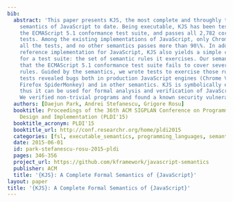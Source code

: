 ```yaml
---
bib:
  abstract: 'This paper presents KJS, the most complete and throughly tested formal
    semantics of JavaScript to date. Being executable, KJS has been tested against
    the ECMAScript 5.1 conformance test suite, and passes all 2,782 core language
    tests. Among the existing implementations of JavaScript, only Chrome V8''s passes
    all the tests, and no other semantics passes more than 90\%. In addition to a
    reference implementation for JavaScript, KJS also yields a simple coverage metric
    for a test suite: the set of semantic rules it exercises. Our semantics revealed
    that the ECMAScript 5.1 conformance test suite fails to cover several semantic
    rules. Guided by the semantics, we wrote tests to exercise those rules. The new
    tests revealed bugs both in production JavaScript engines (Chrome V8, Safari WebKit,
    Firefox SpiderMonkey) and in other semantics. KJS is symbolically executable,
    thus it can be used for formal analysis and verification of JavaScript programs.
    We verified non-trivial programs and found a known security vulnerability.'
  authors: [Daejun Park, Andrei Stefanescu, Grigore Rosu]
  booktitle: Proceedings of the 36th ACM SIGPLAN Conference on Programming Language
    Design and Implementation (PLDI'15)
  booktitle_acronym: PLDI'15
  booktitle_url: http://conf.researchr.org/home/pldi2015
  categories: [fsl, executable_semantics, programming_languages, semantics, k]
  date: 2015-06-01
  id: park-stefanescu-rosu-2015-pldi
  pages: 346-356
  project_url: https://github.com/kframework/javascript-semantics
  publisher: ACM
  title: '{KJS}: A Complete Formal Semantics of {JavaScript}'
layout: paper
title: '{KJS}: A Complete Formal Semantics of {JavaScript}'
---
```

